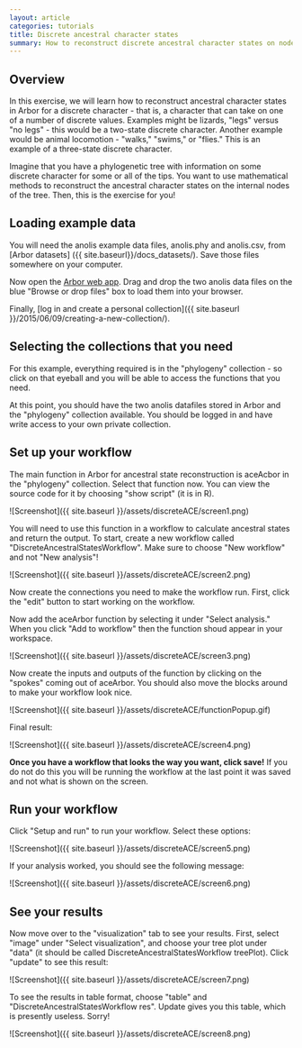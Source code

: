 ```yaml
---
layout: article
categories: tutorials
title: Discrete ancestral character states
summary: How to reconstruct discrete ancestral character states on nodes in your tree using Arbor
---
```


## Overview

In this exercise, we will learn how to reconstruct ancestral character states in Arbor for a discrete character - that is, a character that can take on one of a number of discrete values. Examples might be lizards, "legs" versus "no legs" - this would be a two-state discrete character. Another example would be animal locomotion - "walks," "swims," or "flies." This is an example of a three-state discrete character.

Imagine that you have a phylogenetic tree with information on some discrete character for some or all of the tips. You want to use mathematical methods to reconstruct the ancestral character states on the internal nodes of the tree. Then, this is the exercise for you!

## Loading example data

You will need the anolis example data files, anolis.phy and anolis.csv, from [Arbor datasets] ({{ site.baseurl}}/docs_datasets/). Save those files somewhere on your computer.

Now open the [Arbor web app](https://arbor.kitware.com). Drag and drop the two anolis data files on the blue "Browse or drop files" box to load them into your browser.

Finally, [log in and create a personal collection]({{ site.baseurl }}/2015/06/09/creating-a-new-collection/).

## Selecting the collections that you need

For this example, everything required is in the "phylogeny" collection - so click on that eyeball and you will be able to access the functions that you need.

At this point, you should have the two anolis datafiles stored in Arbor and the "phylogeny" collection available. You should be logged in and have write access to your own private collection.

## Set up your workflow

The main function in Arbor for ancestral state reconstruction is aceAcbor in the "phylogeny" collection. Select that function now. You can view the source code for it by choosing "show script" (it is in R).

![Screenshot]({{ site.baseurl }}/assets/discreteACE/screen1.png)

You will need to use this function in a workflow to calculate ancestral states and return the output. To start, create a new workflow called "DiscreteAncestralStatesWorkflow". Make sure to choose "New workflow" and not "New analysis"!

![Screenshot]({{ site.baseurl }}/assets/discreteACE/screen2.png)

Now create the connections you need to make the workflow run. First, click the "edit" button to start working on the workflow.

Now add the aceArbor function by selecting it under "Select analysis." When you click "Add to workflow" then the function shoud appear in your workspace.

![Screenshot]({{ site.baseurl }}/assets/discreteACE/screen3.png)


Now create the inputs and outputs of the function by clicking on the "spokes" coming out of aceArbor. You should also move the blocks around to make your workflow look nice.

![Screenshot]({{ site.baseurl }}/assets/discreteACE/functionPopup.gif)

Final result:

![Screenshot]({{ site.baseurl }}/assets/discreteACE/screen4.png)

**Once you have a workflow that looks the way you want, click save!** If you do not do this you will be running the workflow at the last point it was saved and not what is shown on the screen.

## Run your workflow

Click "Setup and run" to run your workflow. Select these options:

![Screenshot]({{ site.baseurl }}/assets/discreteACE/screen5.png)

If your analysis worked, you should see the following message:

![Screenshot]({{ site.baseurl }}/assets/discreteACE/screen6.png)


## See your results

Now move over to the "visualization" tab to see your results. First, select "image" under "Select visualization", and choose your tree plot under "data" (it should be called DiscreteAncestralStatesWorkflow treePlot). Click "update" to see this result:

![Screenshot]({{ site.baseurl }}/assets/discreteACE/screen7.png)

To see the results in table format, choose "table" and "DiscreteAncestralStatesWorkflow res". Update gives you this table, which is presently useless. Sorry!

![Screenshot]({{ site.baseurl }}/assets/discreteACE/screen8.png)
